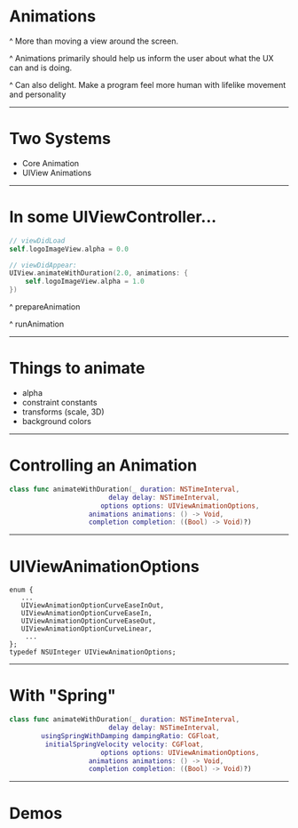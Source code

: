 # Animations

^ More than moving a view around the screen.

^ Animations primarily should help us inform the user about what the UX can and is doing.

^ Can also delight. Make a program feel more human with lifelike movement and personality

---

# Two Systems

* Core Animation
* UIView Animations

---
# In some UIViewController...

````swift
// viewDidLoad
self.logoImageView.alpha = 0.0

// viewDidAppear:
UIView.animateWithDuration(2.0, animations: {
    self.logoImageView.alpha = 1.0
})
````

^ prepareAnimation

^ runAnimation

---

# Things to animate

* alpha
* constraint constants
* transforms (scale, 3D)
* background colors

---
# Controlling an Animation

````swift
class func animateWithDuration(_ duration: NSTimeInterval,
                         delay delay: NSTimeInterval,
                       options options: UIViewAnimationOptions,
                    animations animations: () -> Void,
                    completion completion: ((Bool) -> Void)?)
````
---
# UIViewAnimationOptions

````OBJC
enum {
   ...
   UIViewAnimationOptionCurveEaseInOut,
   UIViewAnimationOptionCurveEaseIn,
   UIViewAnimationOptionCurveEaseOut,
   UIViewAnimationOptionCurveLinear,
    ...
};
typedef NSUInteger UIViewAnimationOptions;
````

---
# With "Spring"

````swift
class func animateWithDuration(_ duration: NSTimeInterval,
                         delay delay: NSTimeInterval,
        usingSpringWithDamping dampingRatio: CGFloat,
         initialSpringVelocity velocity: CGFloat,
                       options options: UIViewAnimationOptions,
                    animations animations: () -> Void,
                    completion completion: ((Bool) -> Void)?)
````

---

# Demos